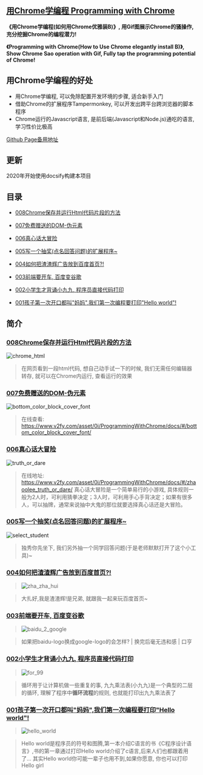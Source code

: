 ## [用Chrome学编程 Programming with Chrome](https://www.v2fy.com/asset/0i/ProgrammingWithChrome/docs/#/)




**《用Chrome学编程(如何用Chrome优雅装B)》, 用Gif图展示Chrome的骚操作, 充分挖掘Chrome的编程潜力!**

**《Programming with Chrome(How to Use Chrome elegantly install B)》, Show Chrome Sao operation with Gif, Fully tap the programming potential of Chrome!**


## 用Chrome学编程的好处

- 用Chrome学编程, 可以免除配置开发环境的步骤, 适合新手入门
- 借助Chrome的扩展程序Tampermonkey, 可以开发出跨平台跨浏览器的脚本程序
- Chrome运行的Javascript语言, 是前后端(Javascript和Node.js)通吃的语言, 学习性价比极高


[Github Page备用地址](https://zhaoolee.com/ProgrammingWithChrome/#/)



## 更新

2020年开始使用docsify构建本项目


## 目录

- [008Chrome保存并运行Html代码片段的方法](https://www.v2fy.com/asset/0i/ProgrammingWithChrome/docs/#/008_chrome_html)

- [007免费赠送的DOM-伪元素](https://www.v2fy.com/asset/0i/ProgrammingWithChrome/docs/#/007_color_block_font)

- [006真心话大冒险](https://www.v2fy.com/asset/0i/ProgrammingWithChrome/docs/#/truth_or_dare)

- [005写一个抽奖(点名回答问题)的扩展程序~](https://www.v2fy.com/asset/0i/ProgrammingWithChrome/docs/#/select_student)

- [004如何把渣渣辉广告放到百度首页?!](https://www.v2fy.com/asset/0i/ProgrammingWithChrome/docs/#/zha_zha_hui) 

- [003前端要开车, 百度变谷歌](https://www.v2fy.com/asset/0i/ProgrammingWithChrome/docs/#/baidu_2_google)

- [002小学生才背诵小九九, 程序员直接代码打印](https://www.v2fy.com/asset/0i/ProgrammingWithChrome/docs/#/for_99)

- [001孩子第一次开口都叫"妈妈",我们第一次编程要打印"Hello world"!](https://www.v2fy.com/asset/0i/ProgrammingWithChrome/docs/#/hello_world) 


## 简介

### [008Chrome保存并运行Html代码片段的方法](https://www.v2fy.com/asset/0i/ProgrammingWithChrome/docs/#/008_chrome_html)

![chrome_html](https://www.v2fy.com/asset/0i/ProgrammingWithChrome/docs/readme-pwc.assets/64084748-d4aa5d00-cd60-11e9-8e9e-3073b4e16235-20200928160031020.gif)

> 在网页看到一段html代码, 想自己动手试一下的时候, 我们无需任何编辑器转存, 就可以在Chrome内运行, 查看运行的效果


### [007免费赠送的DOM-伪元素](https://www.v2fy.com/asset/0i/ProgrammingWithChrome/docs/#/007_color_block_font)

![bottom_color_block_cover_font](https://www.v2fy.com/asset/0i/ProgrammingWithChrome/docs/readme-pwc.assets/64060231-49b05200-cbfc-11e9-9bb3-df50fe6eae7c-20200928160033356.gif)

> 在线查看: https://www.v2fy.com/asset/0i/ProgrammingWithChrome/docs/#/bottom_color_block_cover_font/



### [006真心话大冒险](https://www.v2fy.com/asset/0i/ProgrammingWithChrome/docs/#/truth_or_dare)

![truth_or_dare](https://www.v2fy.com/asset/0i/ProgrammingWithChrome/docs/readme-pwc.assets/63646762-8ab2ed00-c74a-11e9-9275-75d044fc0bc0-20200928160037000.gif)

> 在线地址: https://www.v2fy.com/asset/0i/ProgrammingWithChrome/docs/#/zhaoolee_truth_or_dare/  真心话大冒险是一个简单易行的小游戏, 具体规则一般为2人时，可利用猜拳决定；3人时，可利用手心手背决定；如果有很多人，可以抽牌，通常来说抽中大鬼的那位就要选择真心话还是大冒险。

### [005写一个抽奖(点名回答问题)的扩展程序~](https://www.v2fy.com/asset/0i/ProgrammingWithChrome/docs/#/select_student)

![select_student](https://www.v2fy.com/asset/0i/ProgrammingWithChrome/docs/readme-pwc.assets/62990263-e2fe0b00-be7d-11e9-8c72-b7f1bf743aee-20200928160040642.gif)

> 独秀你先坐下, 我们另外抽一个同学回答问题(于是老师默默打开了这个小工具)~


### [004如何把渣渣辉广告放到百度首页?!](https://www.v2fy.com/asset/0i/ProgrammingWithChrome/docs/#/zha_zha_hui)

> ![zha_zha_hui](https://www.v2fy.com/asset/0i/ProgrammingWithChrome/docs/readme-pwc.assets/62918966-d8873700-bdd3-11e9-8a64-02fe0fc3d170-20200928160045594.gif)

> 大扎好,我是渣渣辉!是兄弟, 就跟我一起来玩百度首页~


### [003前端要开车, 百度变谷歌](https://www.v2fy.com/asset/0i/ProgrammingWithChrome/docs/#/baidu_2_google/)

> ![baidu_2_google](https://www.v2fy.com/asset/0i/ProgrammingWithChrome/docs/readme-pwc.assets/62856847-8e954700-bd28-11e9-8797-76e014ce06d3-20200928160048694.gif)

> 如果把baidu-logo换成google-logo的会怎样?  | 换完后毫无违和感 | 口亨

### [002小学生才背诵小九九, 程序员直接代码打印](https://www.v2fy.com/asset/0i/ProgrammingWithChrome/docs/#/for_99)
> ![for_99](https://www.v2fy.com/asset/0i/ProgrammingWithChrome/docs/readme-pwc.assets/62908815-7e26b000-bdac-11e9-86ec-97251deb2ae0-20200928160051480.gif)

> 循环用于让计算机做一些重复的事, 九九乘法表(小九九)是一个典型的二层的循环, 理解了程序中**循环流程**的规则, 也就能打印出九九乘法表了


### [001孩子第一次开口都叫"妈妈",我们第一次编程要打印"Hello world"!](https://www.v2fy.com/asset/0i/ProgrammingWithChrome/docs/#/hello_world) 
> ![hello_world](https://www.v2fy.com/asset/0i/ProgrammingWithChrome/docs/readme-pwc.assets/62909969-4bcb8180-bdb1-11e9-9d45-2179564c1828-20200928160054185.gif)

> Hello world是程序员的符号和图腾,第一本介绍C语言的书《C程序设计语言》,书的第一章通过打印Hello world介绍了c语言,后来人们也都跟着用了... 其实Hello world你可能一辈子也用不到,如果你愿意, 你也可以打印Hello girl








